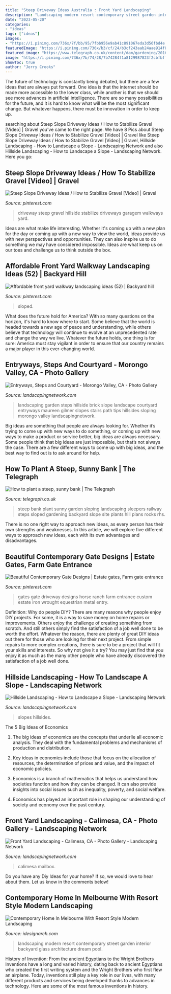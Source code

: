 ```yaml
---
title: "Steep Driveway Ideas Australia : Front Yard Landscaping"
description: "Landscaping modern resort contemporary street garden interior backyard glass architecture dream pool"
date: "2023-05-20"
categories:
- "ideas"
tags: ["ideas"]
images:
- "https://i.pinimg.com/736x/7f/bb/95/7fbb956e9ab41c891067eda3d56fbd4e.jpg"
featuredImage: "https://i.pinimg.com/736x/b3/cf/24/b3cf243aab24aae914f897600a681354.jpg"
featured_image: "https://www.telegraph.co.uk/content/dam/gardening/2016/02/08/rhs-railway-sleepers-slope-xlarge_trans_NvBQzQNjv4Bq1RSMF_3u2PAKKmViVNaO1LapOAF_R0o9G_y1zZ0rt7Y.jpg"
image: "https://i.pinimg.com/736x/7b/74/28/7b74284f1a8129987823f2cbfbff3723.jpg"
ShowToc: true
author: "Jerry Crooks"
---
```



The future of technology is constantly being debated, but there are a few ideas that are always put forward. One idea is that the internet should be made more accessible to the lower class, while another is that we should see more advances in artificial intelligence. There are so many possibilities for the future, and it is hard to know what will be the most significant change. But whatever happens, there must be innovation in order to keep up.

	

		
searching about Steep Slope Driveway Ideas / How to Stabilize Gravel [Video] | Gravel you've came to the right page. We have 8 Pics about Steep Slope Driveway Ideas / How to Stabilize Gravel [Video] | Gravel like Steep Slope Driveway Ideas / How to Stabilize Gravel [Video] | Gravel, Hillside Landscaping - How to Landscape a Slope - Landscaping Network and also Hillside Landscaping - How to Landscape a Slope - Landscaping Network. Here you go:
		
    
## Steep Slope Driveway Ideas / How To Stabilize Gravel [Video] | Gravel

<img loading=lazy src="https://i.pinimg.com/736x/7f/bb/95/7fbb956e9ab41c891067eda3d56fbd4e.jpg" onerror="this.onerror=null;this.src='https://tse2.mm.bing.net/th?id=OIP.PSC_S2iVnr634KrIEIOyIAHaJ3&amp;pid=15.1';" alt="Steep Slope Driveway Ideas / How to Stabilize Gravel [Video] | Gravel">

_Source: pinterest.com_

>driveway steep gravel hillside stabilize driveways garagem walkways yard. 

	

Ideas are what make life interesting. Whether it's coming up with a new plan for the day or coming up with a new way to view the world, ideas provide us with new perspectives and opportunities. They can also inspire us to do something we may have considered impossible. Ideas are what keep us on our toes and challenge us to think outside the box.

    
## Affordable Front Yard Walkway Landscaping Ideas (52) | Backyard Hill

<img loading=lazy src="https://i.pinimg.com/736x/b3/cf/24/b3cf243aab24aae914f897600a681354.jpg" onerror="this.onerror=null;this.src='https://tse1.mm.bing.net/th?id=OIP.bLQ2z77Tp43p0veUzOmXsgHaFj&amp;pid=15.1';" alt="Affordable front yard walkway landscaping ideas (52) | Backyard hill">

_Source: pinterest.com_

>sloped. 

	

What does the future hold for America? With so many questions on the horizon, it's hard to know where to start. Some believe that the world is headed towards a new age of peace and understanding, while others believe that technology will continue to evolve at an unprecedented rate and change the way we live. Whatever the future holds, one thing is for sure: America must stay vigilant in order to ensure that our country remains a major player in this ever-changing world.

    
## Entryways, Steps And Courtyard - Morongo Valley, CA - Photo Gallery

<img loading=lazy src="https://images.landscapingnetwork.com/pictures/images/800x642Max/entryways-steps-and-courtyard_20/brick-steps-garden-steps-maureen-gilmer_2683.jpg" onerror="this.onerror=null;this.src='https://tse1.mm.bing.net/th?id=OIP.hXEXtC1vUfpPgpFlsOBwtAHaJ3&amp;pid=15.1';" alt="Entryways, Steps and Courtyard - Morongo Valley, CA - Photo Gallery">

_Source: landscapingnetwork.com_

>landscaping garden steps hillside brick slope landscape courtyard entryways maureen gilmer slopes stairs path tips hillsides sloping morongo valley landscapingnetwork. 

	

Big ideas are something that people are always looking for. Whether it’s trying to come up with new ways to do something, or coming up with new ways to make a product or service better, big ideas are always necessary. Some people think that big ideas are just impossible, but that’s not always the case. There are a few different ways to come up with big ideas, and the best way to find out is to ask around for help.

    
## How To Plant A Steep, Sunny Bank | The Telegraph

<img loading=lazy src="https://www.telegraph.co.uk/content/dam/gardening/2016/02/08/rhs-railway-sleepers-slope-xlarge_trans_NvBQzQNjv4Bq1RSMF_3u2PAKKmViVNaO1LapOAF_R0o9G_y1zZ0rt7Y.jpg" onerror="this.onerror=null;this.src='https://tse4.mm.bing.net/th?id=OIP.d7PcDmBz7Fza42zo6bhUIwHaEo&amp;pid=15.1';" alt="How to plant a steep, sunny bank | The Telegraph">

_Source: telegraph.co.uk_

>steep bank plant sunny garden sloping landscaping sleepers railway steps sloped gardening backyard slope site plants hill plans rocks rhs. 

	

There is no one right way to approach new ideas, as every person has their own strengths and weaknesses. In this article, we will explore five different ways to approach new ideas, each with its own advantages and disadvantages.

    
## Beautiful Contemporary Gate Designs | Estate Gates, Farm Gate Entrance

<img loading=lazy src="https://i.pinimg.com/736x/7b/74/28/7b74284f1a8129987823f2cbfbff3723.jpg" onerror="this.onerror=null;this.src='https://tse4.mm.bing.net/th?id=OIP.eye6q-MlxDkIlhFBztjCHwHaFa&amp;pid=15.1';" alt="Beautiful Contemporary Gate Designs | Estate gates, Farm gate entrance">

_Source: pinterest.com_

>gates gate driveway designs horse ranch farm entrance custom estate iron wrought equestrian metal entry. 

	

Definition: Why do people DIY?
There are many reasons why people enjoy DIY projects. For some, it is a way to save money on home repairs or improvements. Others enjoy the challenge of creating something from scratch. And still others simply find the satisfaction of a job well done to be worth the effort.
Whatever the reason, there are plenty of great DIY ideas out there for those who are looking for their next project. From simple repairs to more complex creations, there is sure to be a project that will fit your skills and interests. So why not give it a try? You may just find that you enjoy it as much as the many other people who have already discovered the satisfaction of a job well done.

    
## Hillside Landscaping - How To Landscape A Slope - Landscaping Network

<img loading=lazy src="http://www.landscapingnetwork.com/img/videos/448x280/mRaZ-rhZzP0.jpg" onerror="this.onerror=null;this.src='https://tse2.mm.bing.net/th?id=OIP.-NHB_rB6uMC1FHqupKCE6gAAAA&amp;pid=15.1';" alt="Hillside Landscaping - How to Landscape a Slope - Landscaping Network">

_Source: landscapingnetwork.com_

>slopes hillsides. 

	

The 5 Big Ideas of Economics
1. The big ideas of economics are the concepts that underlie all economic analysis. They deal with the fundamental problems and mechanisms of production and distribution.
2. Key ideas in economics include those that focus on the allocation of resources, the determination of prices and value, and the impact of economic policies.

3. Economics is a branch of mathematics that helps us understand how societies function and how they can be changed. It can also provide insights into social issues such as inequality, poverty, and social welfare.

4. Economics has played an important role in shaping our understanding of society and economy over the past century.

    
## Front Yard Landscaping - Calimesa, CA - Photo Gallery - Landscaping Network

<img loading=lazy src="https://images.landscapingnetwork.com/pictures/images/800x642Max/front-yard-landscaping_15/contemporary-front-yard-mailbox-landscaping-network_9435.jpg" onerror="this.onerror=null;this.src='https://tse4.mm.bing.net/th?id=OIP._748ZaMWXQAf2T2sBhJiCgHaE7&amp;pid=15.1';" alt="Front Yard Landscaping - Calimesa, CA - Photo Gallery - Landscaping Network">

_Source: landscapingnetwork.com_

>calimesa mailbox. 

	

Do you have any Diy Ideas for your home? If so, we would love to hear about them. Let us know in the comments below!

    
## Contemporary Home In Melbourne With Resort Style Modern Landscaping

<img loading=lazy src="http://www.idesignarch.com/wp-content/uploads/Burgess-Street-Landscaping_9.jpg" onerror="this.onerror=null;this.src='https://tse1.mm.bing.net/th?id=OIP.ujFzsQFKYRhPzEeI6MTlXgHaLG&amp;pid=15.1';" alt="Contemporary Home In Melbourne With Resort Style Modern Landscaping">

_Source: idesignarch.com_

>landscaping modern resort contemporary street garden interior backyard glass architecture dream pool. 

	

History of Invention: From the ancient Egyptians to the Wright Brothers
Inventions have a long and varied history, dating back to ancient Egyptians who created the first writing system and the Wright Brothers who first flew an airplane. Today, inventions still play a key role in our lives, with many different products and services being developed thanks to advances in technology. Here are some of the most famous inventions in history.

